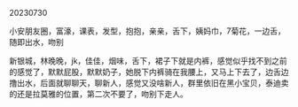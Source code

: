 20230730

小安朋友圈，富濠，课表，发型，抱抱，亲亲，舌下，姨妈巾，7菊花，一边舌，随即出水，吻别

新银城，林晚晚，jk，佳佳，烟味，舌下，裙子下就是内裤，感觉似乎找不到之前的感觉了，默默屁股，默默奶子，她脱下内裤骑在我腰上，又马上下去了，边舌边撸出水，后面就聊聊天，聊新人，感觉又没啥新人，群里依旧在黑小宝贝，泰迪卖的还是拉莫雅的位置，第二次不要了，吻别下走人。